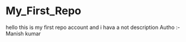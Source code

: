 # My_First_Repo
hello this is my first repo account and i hava a not description 
Autho :- Manish kumar

